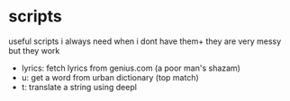 # scripts
useful scripts i always need when i dont have them+
they are very messy but they work

- lyrics: fetch lyrics from genius.com (a poor man's shazam)
- u: get a word from urban dictionary (top match)
- t: translate a string using deepl
